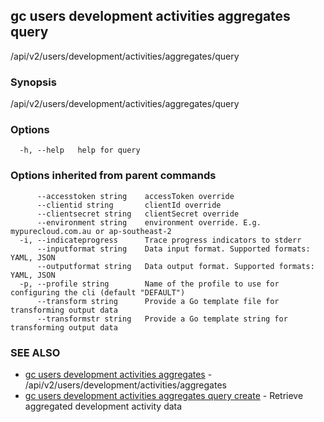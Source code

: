 ## gc users development activities aggregates query

/api/v2/users/development/activities/aggregates/query

### Synopsis

/api/v2/users/development/activities/aggregates/query

### Options

```
  -h, --help   help for query
```

### Options inherited from parent commands

```
      --accesstoken string    accessToken override
      --clientid string       clientId override
      --clientsecret string   clientSecret override
      --environment string    environment override. E.g. mypurecloud.com.au or ap-southeast-2
  -i, --indicateprogress      Trace progress indicators to stderr
      --inputformat string    Data input format. Supported formats: YAML, JSON
      --outputformat string   Data output format. Supported formats: YAML, JSON
  -p, --profile string        Name of the profile to use for configuring the cli (default "DEFAULT")
      --transform string      Provide a Go template file for transforming output data
      --transformstr string   Provide a Go template string for transforming output data
```

### SEE ALSO

* [gc users development activities aggregates](gc_users_development_activities_aggregates.html)	 - /api/v2/users/development/activities/aggregates
* [gc users development activities aggregates query create](gc_users_development_activities_aggregates_query_create.html)	 - Retrieve aggregated development activity data


